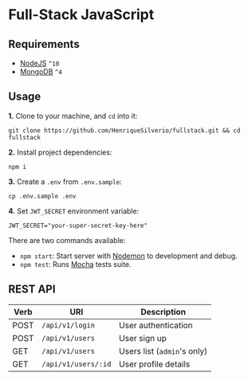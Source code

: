 # Full-Stack JavaScript

## Requirements

- [NodeJS](https://nodejs.org/) `^10`
- [MongoDB](https://www.mongodb.com/download-center/community) `^4`

## Usage

**1.** Clone to your machine, and `cd` into it:
```
git clone https://github.com/HenriqueSilverio/fullstack.git && cd fullstack
```

**2.** Install project dependencies:
```
npm i
```

**3.** Create a `.env` from `.env.sample`:
```
cp .env.sample .env
```

**4.** Set `JWT_SECRET` environment variable:
```
JWT_SECRET="your-super-secret-key-here"
```

There are two commands available:

- `npm start`: Start server with [Nodemon](https://nodemon.io/) to development and debug.
- `npm test`: Runs [Mocha](http://mochajs.org/) tests suite.

## REST API

Verb | URI                 | Description
-----|---------------------|---------------------
POST | `/api/v1/login`     | User authentication
POST | `/api/v1/users`     | User sign up
GET  | `/api/v1/users`     | Users list (`admin`'s only)
GET  | `/api/v1/users/:id` | User profile details
